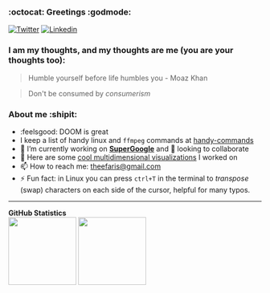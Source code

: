 ### :octocat: Greetings :godmode:

[![Twitter](https://img.shields.io/badge/Twitter-1DA1F2?style=for-the-badge&logo=twitter&logoColor=white)](https://twitter.com/FarisRHijazi)
[![Linkedin](https://img.shields.io/badge/LinkedIn-0077B5?style=for-the-badge&logo=linkedin&logoColor=white)](https://linkedin.com/in/Faris-Hijazi)

### I am my thoughts, and my thoughts are me (you are your thoughts too):

> Humble yourself before life humbles you - Moaz Khan

> Don't be consumed by *consumerism*

### About me :shipit: 
- :feelsgood: DOOM is great
- I keep a list of handy linux and `ffmpeg` commands at [handy-commands](https://github.com/FarisHijazi/handy-commands)
- 🔭 I’m currently working on **[SuperGoogle](https://github.com/FarisHijazi/SuperGoogle)** and 👯 looking to collaborate
- 🌱 Here are some [cool multidimensional visualizations](https://github.com/FarisHijazi/PrivacyEnhancingTechnologies-projects) I worked on
- 📫 How to reach me: theefaris@gmail.com
- ⚡ Fun fact: in Linux you can press `ctrl+T` in the terminal to _transpose_ (swap) characters on each side of the cursor, helpful for many typos.

<hr />

<summary><b>GitHub Statistics</b></summary>
<div>
 <img height="135px" src="https://github-readme-stats.vercel.app/api?username=FarisHijazi&hide_title=true&hide_border=true&show_icons=true&include_all_commits=true&count_private=true&line_height=21&theme=nord" />
 <img height="135px" src="https://github-readme-stats.vercel.app/api/top-langs/?username=FarisHijazi&hide=html&hide_title=true&hide_border=true&layout=compact&langs_count=8&theme=nord" />
</div>
